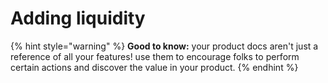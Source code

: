 # Adding liquidity

{% hint style="warning" %}
**Good to know:** your product docs aren't just a reference of all your features! use them to encourage folks to perform certain actions and discover the value in your product.
{% endhint %}
